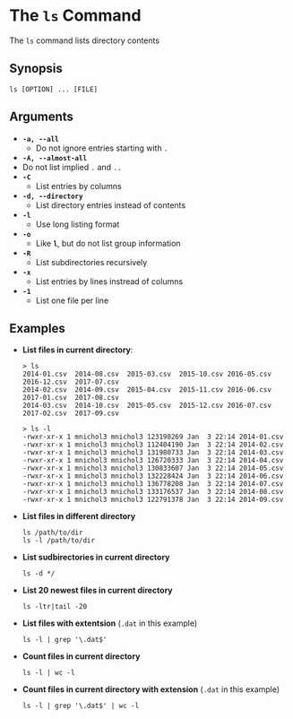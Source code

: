 # The `ls` Command

The `ls` command lists directory contents

## Synopsis
`ls [OPTION] ... [FILE]`

## Arguments 
 * **`-a, --all`**
   * Do not ignore entries starting with `.`
  * **`-A, --almost-all`**
   * Do not list implied `.` and `..`
 * **`-C`**
   * List entries by columns
 * **`-d, --directory`**
   * List directory entries instead of contents
 * **`-l`**
   * Use long listing format
 * **`-o`**
   * Like **`l`**, but do not list group information
 * **`-R`**
   * List subdirectories recursively
 * **`-x`**
   * List entries by lines instread of columns
 * **`-1`**
   * List one file per line

## Examples

* **List files in current directory**:
  ```
  > ls 
  2014-01.csv  2014-08.csv  2015-03.csv  2015-10.csv 2016-05.csv  2016-12.csv  2017-07.csv
  2014-02.csv  2014-09.csv  2015-04.csv  2015-11.csv 2016-06.csv  2017-01.csv  2017-08.csv
  2014-03.csv  2014-10.csv  2015-05.csv  2015-12.csv 2016-07.csv  2017-02.csv  2017-09.csv
  ```
  
  ```
  > ls -l
  -rwxr-xr-x 1 mnichol3 mnichol3 123198269 Jan  3 22:14 2014-01.csv
  -rwxr-xr-x 1 mnichol3 mnichol3 112404190 Jan  3 22:14 2014-02.csv
  -rwxr-xr-x 1 mnichol3 mnichol3 131980733 Jan  3 22:14 2014-03.csv
  -rwxr-xr-x 1 mnichol3 mnichol3 126720333 Jan  3 22:14 2014-04.csv
  -rwxr-xr-x 1 mnichol3 mnichol3 130833607 Jan  3 22:14 2014-05.csv
  -rwxr-xr-x 1 mnichol3 mnichol3 132228424 Jan  3 22:14 2014-06.csv
  -rwxr-xr-x 1 mnichol3 mnichol3 136778208 Jan  3 22:14 2014-07.csv
  -rwxr-xr-x 1 mnichol3 mnichol3 133176537 Jan  3 22:14 2014-08.csv
  -rwxr-xr-x 1 mnichol3 mnichol3 122791378 Jan  3 22:14 2014-09.csv

  ```
  
* **List files in different directory**
  ```
  ls /path/to/dir
  ls -l /path/to/dir
  ```
  
* **List sudbirectories in current directory**
  ```
  ls -d */
  ```
  
* **List 20 newest files in current directory**
  ```
  ls -ltr|tail -20
  ```
  
* **List files with extentsion** (`.dat` in this example)
  ```
  ls -l | grep '\.dat$'
  ```
  
* **Count files in current directory**
  ```
  ls -l | wc -l
  ```
  
* **Count files in current directory with extension** (`.dat` in this example)
  ```
  ls -l | grep '\.dat$' | wc -l
  ```
